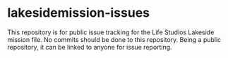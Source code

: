 # lakesidemission-issues
This repository is for public issue tracking for the Life Studios Lakeside mission file. No commits should be done to this repository. Being a public repository, it can be linked to anyone for issue reporting.

